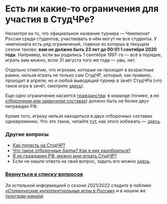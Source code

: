 # Есть ли какие-то ограничения для участия в СтудЧРе?

Несмотря на то, что официальное название турнира — Чемпионат России среди студентов, участвовать в нём могут не все студенты. У чемпионата есть ряд ограничений, главное из которых в текущем сезоне таково: **вам не должно быть 23 лет до 00:01 1 сентября 2020 года**. Например, если вы родились 1 сентября 1997-го — всё в порядке, играть вам можно, если 31 августа того же года — увы, нет.

Отдельно отметим, что игрокам, которые не проходят в возрастные рамки, нельзя играть не только сам СтудЧР, который, как правило, проходит в апреле, но и любой выводящий турнир в зачёт СтудЧРа (что такое игра в зачёт, смотрите [здесь](https://vk.com/@chgk_student-v-zachet-ili-ne-v-zachet)).

Еще одно ограничение касается [гражданства](https://vk.com/@chgk_student-inostrancy): в команде (точнее, в ее [отборочном или заявочном составах](https://vk.com/@chgk_student-otborochnyi-i-zayavochyi-sostavy)) должно быть не более двух неграждан РФ.

Кроме того, игроку нельзя находиться в двух отборочных составах одновременно. Что это такое, читайте [тут](https://vk.com/@chgk_student-otborochnyi-i-zayavochyi-sostavy), как этого избежать — [здесь](https://vk.com/@chgk_student-2-komandy).

### Другие вопросы

- [Как попасть на СтудЧР?](https://vk.com/@chgk_student-kak-popast-na-studchr)
- [Что такое отборочные баллы? Как в них разобраться?](https://vk.com/@chgk_student-otborochnye-bally-wtf)
- [Я не гражданин РФ, можно мне играть СтудЧР?](https://vk.com/@chgk_student-inostrancy)
- Если не нашли ответа на свой вопрос, задать его можно [здесь](https://vk.com/topic-99683830_42237587).

### [Вернуться к списку вопросов](https://vk.com/@chgk_student-studchr-faq)

*За остальной информацией о сезона 2021/2022 следите в паблике [«Студенческие интеллектуальные игры в России»](https://vk.com/chgk_student) и в нашем же [телеграм-канале](https://t.me/chgk_student_ru).*
